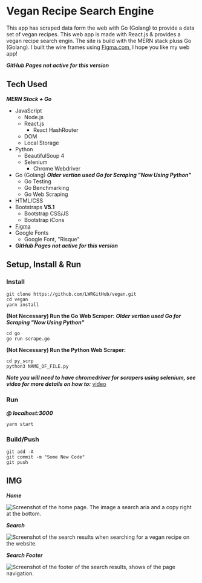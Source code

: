 # Vegan Recipe Search Engine

This app has scraped data form the web with Go (Golang) to provide a data set of vegan recipes. This web app is made with React.js & provides a vegan recipe search engin. The site is build with the MERN stack pluss Go (Golang). I built the wire frames using [Figma.com](https://www.figma.com/file/zqA6nNoXnQQhxqIRP4SwAn/Vegan?node-id=3%3A3), I hope you like my web app!

***GitHub Pages not active for this version***
<!-- [Visit Site](https://lwrgithub.github.io/vegan-recipes-search-engine/) -->


## Tech Used
***MERN Stack + Go***


- JavaScript
    - Node.js
    - React.js
        - React HashRouter
    - DOM
    - Local Storage
- Python
    - BeautifulSoup 4
    - Selenium 
        - Chrome Webdriver
- Go (Golang) ***Older vertion used Go for Scraping "Now Using Python"***
    - Go Testing
    - Go Benchmarking
    - Go Web Scraping
- HTML/CSS
- Bootstraps **V5.1**
    - Bootstrap CSS/JS
    - Bootstrap iCons
- [Figma](https://www.figma.com/file/zqA6nNoXnQQhxqIRP4SwAn/Vegan?node-id=3%3A3)
- Google Fonts
    - Google Font, "Risque"
- ***GitHub Pages not active for this version***
<!-- - [GitHub Pages](https://lwrgithub.github.io/vegan-recipes-search-engine/) -->


## Setup, Install & Run

### Install
<!-- ***Note: make sure to change the files to reflect your GitHub info:*** [Learn How](https://blog.usejournal.com/how-to-deploy-your-react-app-into-github-pages-b2c96292b18e) -->

```
git clone https://github.com/LWRGitHub/vegan.git
cd vegan
yarn install
```

**(Not Necessary) Run the Go Web Scraper:** 
***Older vertion used Go for Scraping "Now Using Python"***

```
cd go
go run scrape.go
```

**(Not Necessary) Run the Python Web Scraper:** 

```
cd py_scrp
python3 NAME_OF_FILE.py 
```
***Note you will need to have chromedriver for scrapers using selenium, see video for more details on how to:*** [video](https://www.youtube.com/watch?v=Xjv1sY630Uc)

### Run
***@ localhost:3000***

```
yarn start
```

### Build/Push
<!-- ***When using GitHub Pages do a build before pushing*** -->

<!-- ```
npm run deploy -->
```
git add -A
git commit -m "Some New Code"
git push
```


## IMG

***Home***

<img alt="Screenshot of the home page. The image a search aria and a copy right at the bottom." src="https://github.com/LWRGitHub/vegan/blob/main/public/img/vegan-home.png?raw=true" />


***Search***

<img alt="Screenshot of the search results when searching for a vegan recipe on the website." src="https://github.com/LWRGitHub/vegan/blob/main/public/img/vegan-search-res.png?raw=true" />


***Search Footer***

<img alt="Screenshot of the footer of the search results, shows of the page navigation." src="https://github.com/LWRGitHub/vegan/blob/main/public/img/vegan-footer.png?raw=true" />
